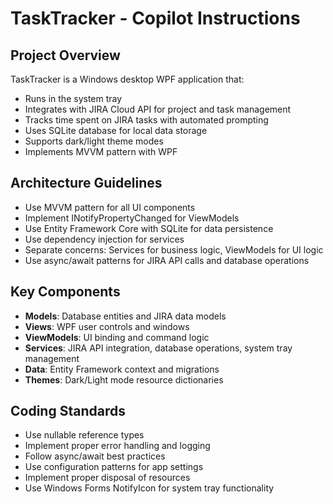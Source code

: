 # TaskTracker - Copilot Instructions

<!-- Use this file to provide workspace-specific custom instructions to Copilot. For more details, visit https://code.visualstudio.com/docs/copilot/copilot-customization#_use-a-githubcopilotinstructionsmd-file -->

## Project Overview
TaskTracker is a Windows desktop WPF application that:
- Runs in the system tray
- Integrates with JIRA Cloud API for project and task management
- Tracks time spent on JIRA tasks with automated prompting
- Uses SQLite database for local data storage
- Supports dark/light theme modes
- Implements MVVM pattern with WPF

## Architecture Guidelines
- Use MVVM pattern for all UI components
- Implement INotifyPropertyChanged for ViewModels
- Use Entity Framework Core with SQLite for data persistence
- Use dependency injection for services
- Separate concerns: Services for business logic, ViewModels for UI logic
- Use async/await patterns for JIRA API calls and database operations

## Key Components
- **Models**: Database entities and JIRA data models
- **Views**: WPF user controls and windows
- **ViewModels**: UI binding and command logic
- **Services**: JIRA API integration, database operations, system tray management
- **Data**: Entity Framework context and migrations
- **Themes**: Dark/Light mode resource dictionaries

## Coding Standards
- Use nullable reference types
- Implement proper error handling and logging
- Follow async/await best practices
- Use configuration patterns for app settings
- Implement proper disposal of resources
- Use Windows Forms NotifyIcon for system tray functionality
